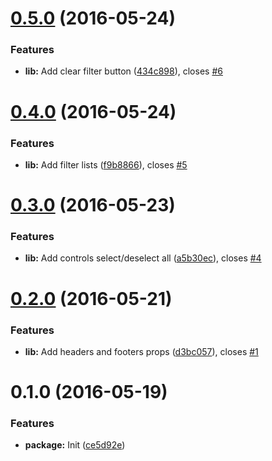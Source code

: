 <a name="0.5.0"></a>
# [0.5.0](https://github.com/vovanr/react-multiselect-two-sides/compare/v0.4.0...v0.5.0) (2016-05-24)


### Features

* **lib:** Add clear filter button ([434c898](https://github.com/vovanr/react-multiselect-two-sides/commit/434c898)), closes [#6](https://github.com/vovanr/react-multiselect-two-sides/issues/6)



<a name="0.4.0"></a>
# [0.4.0](https://github.com/vovanr/react-multiselect-two-sides/compare/v0.3.0...v0.4.0) (2016-05-24)


### Features

* **lib:** Add filter lists ([f9b8866](https://github.com/vovanr/react-multiselect-two-sides/commit/f9b8866)), closes [#5](https://github.com/vovanr/react-multiselect-two-sides/issues/5)



<a name="0.3.0"></a>
# [0.3.0](https://github.com/vovanr/react-multiselect-two-sides/compare/v0.2.0...v0.3.0) (2016-05-23)


### Features

* **lib:** Add controls select/deselect all ([a5b30ec](https://github.com/vovanr/react-multiselect-two-sides/commit/a5b30ec)), closes [#4](https://github.com/vovanr/react-multiselect-two-sides/issues/4)



<a name="0.2.0"></a>
# [0.2.0](https://github.com/vovanr/react-multiselect-two-sides/compare/v0.1.0...v0.2.0) (2016-05-21)


### Features

* **lib:** Add headers and footers props ([d3bc057](https://github.com/vovanr/react-multiselect-two-sides/commit/d3bc057)), closes [#1](https://github.com/vovanr/react-multiselect-two-sides/issues/1)



<a name="0.1.0"></a>
# 0.1.0 (2016-05-19)


### Features

* **package:** Init ([ce5d92e](https://github.com/vovanr/react-multiselect-two-sides/commit/ce5d92e))



